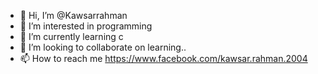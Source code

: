 - 👋 Hi, I’m @Kawsarrahman
- 👀 I’m interested in programming
- 🌱 I’m currently learning c
- 💞️ I’m looking to collaborate on learning..
- 📫 How to reach me https://www.facebook.com/kawsar.rahman.2004

<!---
Kawsarrahman/Kawsarrahman is a ✨ special ✨ repository because its `README.md` (this file) appears on your GitHub profile.
You can click the Preview link to take a look at your changes.
--->
